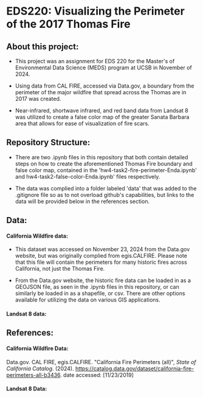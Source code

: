 # EDS220: Visualizing the Perimeter of the 2017 Thomas Fire

## About this project:
- This project was an assignment for EDS 220 for the Master's of Environmental Data Science (MEDS) program at UCSB in November of 2024.
  
- Using data from CAL FIRE, accessed via Data.gov, a boundary from the perimeter of the major wildfire that spread across the Thomas are in 2017 was created.
  
- Near-infrared, shortwave infrared, and red band data from Landsat 8 was utilized to create a false color map of the greater Sanata Barbara area that allows for ease of visualization of fire scars. 

## Repository Structure:
- There are two .ipynb files in this repository that both contain detailed steps on how to create the aforementioned Thomas Fire boundary and false color map, contained in the 'hw4-task2-fire-perimeter-Enda.ipynb' and hw4-task2-false-color-Enda.ipynb' files respectively.
  
- The data was complied into a folder labeled 'data' that was added to the .gitignore file so as to not overload github's capabilities, but links to the data will be provided below in the references section.

## Data:
#### California Wildfire data:
- This dataset was accessed on November 23, 2024 from the Data.gov website, but was originally complied from egis.CALFIRE. 
Please note that this file will contain the perimeters for many historic fires across California, not just the Thomas Fire.

- From the Data.gov website, the historic fire data can be loaded in as a GEOJSON file, as seen in the .ipynb files in this repository, or can similarly be loaded in as a shapefile, or csv. There are other options available for utilizing the data on various GIS applications. 

#### Landsat 8 data:


## References:
#### California Wildfire Data:
Data.gov. CAL FIRE, egis.CALFIRE. "California Fire Perimeters (all)", *State of California Catalog*. (2024). https://catalog.data.gov/dataset/california-fire-perimeters-all-b3436. date accessed: [11/23/2019]

#### Landsat 8 Data:
